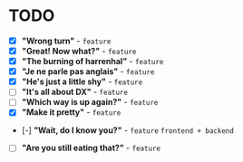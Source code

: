 # TODO

- [x] **"Wrong turn"** - `feature`
- [x] **"Great! Now what?"** - `feature`
- [x] **"The burning of harrenhal"** - `feature`
- [x] **"Je ne parle pas anglais"** - `feature`
- [x] **"He's just a little shy"** - `feature`
- [ ] **"It's all about DX"** - `feature`
- [ ] **"Which way is up again?"** - `feature`
- [x] **"Make it pretty"** - `feature`
- [-] **"Wait, do I know you?"** - `feature` `frontend + backend`
- [ ] **"Are you still eating that?"** - `feature`
